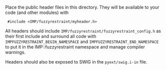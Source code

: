 Place the public header files in this directory. They will be
available to your code (and other modules) with

     #include <IMP/fuzzyrestraint/myheader.h>

All headers should include `IMP/fuzzyrestraint/fuzzyrestraint_config.h` as their
first include and surround all code with `IMPFUZZYRESTRAINT_BEGIN_NAMESPACE`
and `IMPFUZZYRESTRAINT_END_NAMESPACE` to put it in the IMP::fuzzyrestraint namespace
and manage compiler warnings.

Headers should also be exposed to SWIG in the `pyext/swig.i-in` file.
